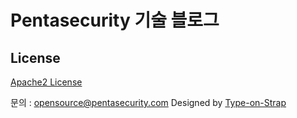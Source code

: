 # Pentasecurity 기술 블로그


## License
[Apache2 License](LICENSE)


문의 : <opensource@pentasecurity.com>
Designed by [Type-on-Strap](https://github.com/sylhare/Type-on-Strap)
